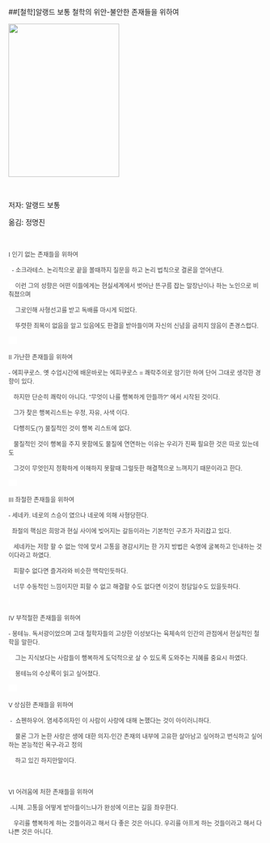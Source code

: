 ##[철학]알랭드 보통 철학의 위안-불안한 존재들을 위하여
						<div id="postViewArea">						<div id="postViewArea">						<div id="post-view220923304183" class="post-view pcol2 _param(1) _postViewArea220923304183">						<div id="post-view220923304183" class="post-view pcol2 _param(1) _postViewArea220923304183">							<p><img src="http://postfiles1.naver.net/MjAxNzAxMzFfMjUx/MDAxNDg1NzkyNDA0Mzcx.i6KNwCpU7VYnpKbO6Ba1hhnjoHDpq7efEh3pBv1grq0g.zs99hzkfKX0VO3NL0US4mF427NC-zvgTKwS6jsjOAoog.JPEG.skyalzza/x9788986836462.jpg?type=w2" width="219" height="303" style="cursor: pointer;border-color: rgb(0, 0, 0);.01px; rwidth: 219.01px; rheight: 303px;" id="MjAxNzAxMzFfMjUx/MDAxNDg1NzkyNDA0Mzcx.i6KNwCpU7VYnpKbO6Ba1hhnjoHDpq7efEh3pBv1grq0g.zs99hzkfKX0VO3NL0US4mF427NC-zvgTKwS6jsjOAoog.JPEG.skyalzza/x9788986836462.jpg" onclick="popview(this, '90000003_0000000000000033700E18F7')" alt="" class="_photoImage"></p><p>&nbsp;</p><p>저자: 알랭드 보통</p><p>옮김: 정명진</p><p>&nbsp;</p><p><span style="text-align: left; color: rgb(62, 62, 62); text-transform: none; text-indent: 0px; letter-spacing: normal; font-family: 돋움, Dotum, AppleGothic, sans-serif; font-size: 12px; font-style: normal; font-weight: normal; word-spacing: 0px; float: none; display: inline !important; white-space: normal; orphans: 2; widows: 2; background-color: rgb(255, 255, 255); font-variant-ligatures: normal; font-variant-caps: normal; -webkit-text-stroke-width: 0px;">I 인기 없는 존재들을 위하여</span></p><p><span style="text-align: left; color: rgb(62, 62, 62); text-transform: none; text-indent: 0px; letter-spacing: normal; font-family: 돋움, Dotum, AppleGothic, sans-serif; font-size: 12px; font-style: normal; font-weight: normal; word-spacing: 0px; float: none; display: inline !important; white-space: normal; orphans: 2; widows: 2; background-color: rgb(255, 255, 255); font-variant-ligatures: normal; font-variant-caps: normal; -webkit-text-stroke-width: 0px;">&#8203;&nbsp; - 소크라테스. 논리적으로 끝을 볼때까지 질문을 하고 논리 법칙으로 결론을 얻어낸다.</span></p><p><span style="text-align: left; color: rgb(62, 62, 62); text-transform: none; text-indent: 0px; letter-spacing: normal; font-family: 돋움, Dotum, AppleGothic, sans-serif; font-size: 12px; font-style: normal; font-weight: normal; word-spacing: 0px; float: none; display: inline !important; white-space: normal; orphans: 2; widows: 2; background-color: rgb(255, 255, 255); font-variant-ligatures: normal; font-variant-caps: normal; -webkit-text-stroke-width: 0px;">&nbsp;&nbsp;&nbsp;&nbsp;이런 그의 성향은 어떤 이들에게는&nbsp;현실세계에서 벗어난 뜬구름 잡는&nbsp;말장난이나 하는 노인으로 비춰졌으며</span></p><p><span style="text-align: left; color: rgb(62, 62, 62); text-transform: none; text-indent: 0px; letter-spacing: normal; font-family: 돋움, Dotum, AppleGothic, sans-serif; font-size: 12px; font-style: normal; font-weight: normal; word-spacing: 0px; float: none; display: inline !important; white-space: normal; orphans: 2; widows: 2; background-color: rgb(255, 255, 255); font-variant-ligatures: normal; font-variant-caps: normal; -webkit-text-stroke-width: 0px;">&nbsp;&nbsp;&nbsp;&nbsp;그로인해&nbsp;사형선고를 받고 독배를 마시게 되었다.</span></p><p><span style="text-align: left; color: rgb(62, 62, 62); text-transform: none; text-indent: 0px; letter-spacing: normal; font-family: 돋움, Dotum, AppleGothic, sans-serif; font-size: 12px; font-style: normal; font-weight: normal; word-spacing: 0px; float: none; display: inline !important; white-space: normal; orphans: 2; widows: 2; background-color: rgb(255, 255, 255); font-variant-ligatures: normal; font-variant-caps: normal; -webkit-text-stroke-width: 0px;">&nbsp;&nbsp;&nbsp; 뚜렷한 죄목이 없음을 알고 있음에도 판결을 받아들이며 자신의 신념을 굽히지 않음이 존경스럽다.&#8203;</span></p><p><span style="text-align: left; color: rgb(62, 62, 62); text-transform: none; text-indent: 0px; letter-spacing: normal; font-family: 돋움, Dotum, AppleGothic, sans-serif; font-size: 12px; font-style: normal; font-weight: normal; word-spacing: 0px; float: none; display: inline !important; white-space: normal; orphans: 2; widows: 2; background-color: rgb(255, 255, 255); font-variant-ligatures: normal; font-variant-caps: normal; -webkit-text-stroke-width: 0px;">&nbsp;&nbsp;&nbsp;&nbsp;&nbsp; &#8203;</span><br style="text-align: left; color: rgb(62, 62, 62); text-transform: none; text-indent: 0px; letter-spacing: normal; font-family: 돋움, Dotum, AppleGothic, sans-serif; font-size: 12px; font-style: normal; font-weight: normal; word-spacing: 0px; white-space: normal; orphans: 2; widows: 2; background-color: rgb(255, 255, 255); font-variant-ligatures: normal; font-variant-caps: normal; -webkit-text-stroke-width: 0px;" /><br style="text-align: left; color: rgb(62, 62, 62); text-transform: none; text-indent: 0px; letter-spacing: normal; font-family: 돋움, Dotum, AppleGothic, sans-serif; font-size: 12px; font-style: normal; font-weight: normal; word-spacing: 0px; white-space: normal; orphans: 2; widows: 2; background-color: rgb(255, 255, 255); font-variant-ligatures: normal; font-variant-caps: normal; -webkit-text-stroke-width: 0px;" /><span style="text-align: left; color: rgb(62, 62, 62); text-transform: none; text-indent: 0px; letter-spacing: normal; font-family: 돋움, Dotum, AppleGothic, sans-serif; font-size: 12px; font-style: normal; font-weight: normal; word-spacing: 0px; float: none; display: inline !important; white-space: normal; orphans: 2; widows: 2; background-color: rgb(255, 255, 255); font-variant-ligatures: normal; font-variant-caps: normal; -webkit-text-stroke-width: 0px;">II 가난한 존재들을 위하여</span></p><p><span style="text-align: left; color: rgb(62, 62, 62); text-transform: none; text-indent: 0px; letter-spacing: normal; font-family: 돋움, Dotum, AppleGothic, sans-serif; font-size: 12px; font-style: normal; font-weight: normal; word-spacing: 0px; float: none; display: inline !important; white-space: normal; orphans: 2; widows: 2; background-color: rgb(255, 255, 255); font-variant-ligatures: normal; font-variant-caps: normal; -webkit-text-stroke-width: 0px;">&#8203; - 에피쿠로스. 옛 수업시간에 배운바로는&nbsp;에피쿠로스 = 쾌락주의로 암기만 하여 단어 그대로 생각한 경향이 있다.</span></p><p><span style="text-align: left; color: rgb(62, 62, 62); text-transform: none; text-indent: 0px; letter-spacing: normal; font-family: 돋움, Dotum, AppleGothic, sans-serif; font-size: 12px; font-style: normal; font-weight: normal; word-spacing: 0px; float: none; display: inline !important; white-space: normal; orphans: 2; widows: 2; background-color: rgb(255, 255, 255); font-variant-ligatures: normal; font-variant-caps: normal; -webkit-text-stroke-width: 0px;">&nbsp;&nbsp; 하지만&nbsp;단순히 쾌락이 아니다. "무엇이 나를 행복하게 만들까?" 에서 시작된 것이다.</span></p><p><span style="text-align: left; color: rgb(62, 62, 62); text-transform: none; text-indent: 0px; letter-spacing: normal; font-family: 돋움, Dotum, AppleGothic, sans-serif; font-size: 12px; font-style: normal; font-weight: normal; word-spacing: 0px; float: none; display: inline !important; white-space: normal; orphans: 2; widows: 2; background-color: rgb(255, 255, 255); font-variant-ligatures: normal; font-variant-caps: normal; -webkit-text-stroke-width: 0px;">&nbsp;&nbsp;&nbsp;그가 찾은 행복리스트는 우정, 자유, 사색 이다.</span></p><p><span style="text-align: left; color: rgb(62, 62, 62); text-transform: none; text-indent: 0px; letter-spacing: normal; font-family: 돋움, Dotum, AppleGothic, sans-serif; font-size: 12px; font-style: normal; font-weight: normal; word-spacing: 0px; float: none; display: inline !important; white-space: normal; orphans: 2; widows: 2; background-color: rgb(255, 255, 255); font-variant-ligatures: normal; font-variant-caps: normal; -webkit-text-stroke-width: 0px;">&nbsp;&nbsp; 다행히도(?) 물질적인 것이 행복 리스트에 없다. </span></p><p><span style="text-align: left; color: rgb(62, 62, 62); text-transform: none; text-indent: 0px; letter-spacing: normal; font-family: 돋움, Dotum, AppleGothic, sans-serif; font-size: 12px; font-style: normal; font-weight: normal; word-spacing: 0px; float: none; display: inline !important; white-space: normal; orphans: 2; widows: 2; background-color: rgb(255, 255, 255); font-variant-ligatures: normal; font-variant-caps: normal; -webkit-text-stroke-width: 0px;">&#8203;&nbsp;&nbsp; 물질적인 것이 행복을 주지 못함에도 물질에 연연하는 이유는 우리가 진짜 필요한 것은 따로 있는데도</span></p><p><span style="text-align: left; color: rgb(62, 62, 62); text-transform: none; text-indent: 0px; letter-spacing: normal; font-family: 돋움, Dotum, AppleGothic, sans-serif; font-size: 12px; font-style: normal; font-weight: normal; word-spacing: 0px; float: none; display: inline !important; white-space: normal; orphans: 2; widows: 2; background-color: rgb(255, 255, 255); font-variant-ligatures: normal; font-variant-caps: normal; -webkit-text-stroke-width: 0px;">&nbsp;&nbsp; 그것이 무엇인지 정확하게 이해하지 못할때 그럴듯한 해결책으로 느껴지기 때문이라고 한다.&#8203;</span></p><p><span style="text-align: left; color: rgb(62, 62, 62); text-transform: none; text-indent: 0px; letter-spacing: normal; font-family: 돋움, Dotum, AppleGothic, sans-serif; font-size: 12px; font-style: normal; font-weight: normal; word-spacing: 0px; float: none; display: inline !important; white-space: normal; orphans: 2; widows: 2; background-color: rgb(255, 255, 255); font-variant-ligatures: normal; font-variant-caps: normal; -webkit-text-stroke-width: 0px;">&nbsp;&nbsp;&nbsp;&nbsp;&nbsp;</span><br style="text-align: left; color: rgb(62, 62, 62); text-transform: none; text-indent: 0px; letter-spacing: normal; font-family: 돋움, Dotum, AppleGothic, sans-serif; font-size: 12px; font-style: normal; font-weight: normal; word-spacing: 0px; white-space: normal; orphans: 2; widows: 2; background-color: rgb(255, 255, 255); font-variant-ligatures: normal; font-variant-caps: normal; -webkit-text-stroke-width: 0px;" /><br style="text-align: left; color: rgb(62, 62, 62); text-transform: none; text-indent: 0px; letter-spacing: normal; font-family: 돋움, Dotum, AppleGothic, sans-serif; font-size: 12px; font-style: normal; font-weight: normal; word-spacing: 0px; white-space: normal; orphans: 2; widows: 2; background-color: rgb(255, 255, 255); font-variant-ligatures: normal; font-variant-caps: normal; -webkit-text-stroke-width: 0px;" /><span style="text-align: left; color: rgb(62, 62, 62); text-transform: none; text-indent: 0px; letter-spacing: normal; font-family: 돋움, Dotum, AppleGothic, sans-serif; font-size: 12px; font-style: normal; font-weight: normal; word-spacing: 0px; float: none; display: inline !important; white-space: normal; orphans: 2; widows: 2; background-color: rgb(255, 255, 255); font-variant-ligatures: normal; font-variant-caps: normal; -webkit-text-stroke-width: 0px;">III 좌절한 존재들을 위하여</span></p><p><span style="text-align: left; color: rgb(62, 62, 62); text-transform: none; text-indent: 0px; letter-spacing: normal; font-family: 돋움, Dotum, AppleGothic, sans-serif; font-size: 12px; font-style: normal; font-weight: normal; word-spacing: 0px; float: none; display: inline !important; white-space: normal; orphans: 2; widows: 2; background-color: rgb(255, 255, 255); font-variant-ligatures: normal; font-variant-caps: normal; -webkit-text-stroke-width: 0px;">&#8203; - 세네카. 네로의 스승이 였으나 네로에 의해 사형당한다.</span></p><p><span style="text-align: left; color: rgb(62, 62, 62); text-transform: none; text-indent: 0px; letter-spacing: normal; font-family: 돋움, Dotum, AppleGothic, sans-serif; font-size: 12px; font-style: normal; font-weight: normal; word-spacing: 0px; float: none; display: inline !important; white-space: normal; orphans: 2; widows: 2; background-color: rgb(255, 255, 255); font-variant-ligatures: normal; font-variant-caps: normal; -webkit-text-stroke-width: 0px;">&nbsp;&nbsp; &#8203;좌절의 핵심은 희망과 현실 사이에 빚어지는 갈등이라는 기본적인 구조가 자리잡고 있다.</span></p><p><span style="text-align: left; color: rgb(62, 62, 62); text-transform: none; text-indent: 0px; letter-spacing: normal; font-family: 돋움, Dotum, AppleGothic, sans-serif; font-size: 12px; font-style: normal; font-weight: normal; word-spacing: 0px; float: none; display: inline !important; white-space: normal; orphans: 2; widows: 2; background-color: rgb(255, 255, 255); font-variant-ligatures: normal; font-variant-caps: normal; -webkit-text-stroke-width: 0px;">&nbsp;&nbsp; 세네카는&nbsp;저항 할 수 없는 악에 맞서 고통을 경감시키는 한 가지 방법은 숙명에 굴복하고 인내하는&nbsp;것이다라고 하였다.</span></p><p><span style="text-align: left; color: rgb(62, 62, 62); text-transform: none; text-indent: 0px; letter-spacing: normal; font-family: 돋움, Dotum, AppleGothic, sans-serif; font-size: 12px; font-style: normal; font-weight: normal; word-spacing: 0px; float: none; display: inline !important; white-space: normal; orphans: 2; widows: 2; background-color: rgb(255, 255, 255); font-variant-ligatures: normal; font-variant-caps: normal; -webkit-text-stroke-width: 0px;">&nbsp;&nbsp; 피할수 없다면 즐겨라와 비슷한 맥락인듯하다.</span></p><p><span style="text-align: left; color: rgb(62, 62, 62); text-transform: none; text-indent: 0px; letter-spacing: normal; font-family: 돋움, Dotum, AppleGothic, sans-serif; font-size: 12px; font-style: normal; font-weight: normal; word-spacing: 0px; float: none; display: inline !important; white-space: normal; orphans: 2; widows: 2; background-color: rgb(255, 255, 255); font-variant-ligatures: normal; font-variant-caps: normal; -webkit-text-stroke-width: 0px;">&nbsp;&nbsp; 너무 수동적인 느낌이지만 피할 수 없고 해결할 수도 없다면 이것이 정답일수도 있을듯하다.</span></p><p><span style="text-align: left; color: rgb(62, 62, 62); text-transform: none; text-indent: 0px; letter-spacing: normal; font-family: 돋움, Dotum, AppleGothic, sans-serif; font-size: 12px; font-style: normal; font-weight: normal; word-spacing: 0px; float: none; display: inline !important; white-space: normal; orphans: 2; widows: 2; background-color: rgb(255, 255, 255); font-variant-ligatures: normal; font-variant-caps: normal; -webkit-text-stroke-width: 0px;">&nbsp;&#8203;</span><br style="text-align: left; color: rgb(62, 62, 62); text-transform: none; text-indent: 0px; letter-spacing: normal; font-family: 돋움, Dotum, AppleGothic, sans-serif; font-size: 12px; font-style: normal; font-weight: normal; word-spacing: 0px; white-space: normal; orphans: 2; widows: 2; background-color: rgb(255, 255, 255); font-variant-ligatures: normal; font-variant-caps: normal; -webkit-text-stroke-width: 0px;" /><br style="text-align: left; color: rgb(62, 62, 62); text-transform: none; text-indent: 0px; letter-spacing: normal; font-family: 돋움, Dotum, AppleGothic, sans-serif; font-size: 12px; font-style: normal; font-weight: normal; word-spacing: 0px; white-space: normal; orphans: 2; widows: 2; background-color: rgb(255, 255, 255); font-variant-ligatures: normal; font-variant-caps: normal; -webkit-text-stroke-width: 0px;" /><span style="text-align: left; color: rgb(62, 62, 62); text-transform: none; text-indent: 0px; letter-spacing: normal; font-family: 돋움, Dotum, AppleGothic, sans-serif; font-size: 12px; font-style: normal; font-weight: normal; word-spacing: 0px; float: none; display: inline !important; white-space: normal; orphans: 2; widows: 2; background-color: rgb(255, 255, 255); font-variant-ligatures: normal; font-variant-caps: normal; -webkit-text-stroke-width: 0px;">IV 부적절한 존재들을 위하여</span></p><p><span style="text-align: left; color: rgb(62, 62, 62); text-transform: none; text-indent: 0px; letter-spacing: normal; font-family: 돋움, Dotum, AppleGothic, sans-serif; font-size: 12px; font-style: normal; font-weight: normal; word-spacing: 0px; float: none; display: inline !important; white-space: normal; orphans: 2; widows: 2; background-color: rgb(255, 255, 255); font-variant-ligatures: normal; font-variant-caps: normal; -webkit-text-stroke-width: 0px;">&#8203; - 몽테뉴. 독서광이었으며 고대 철학자들의 고상한 이성보다는 육체속의 인간의 관점에서 현실적인 철학을 말한다.</span><span style="text-align: left; color: rgb(62, 62, 62); text-transform: none; text-indent: 0px; letter-spacing: normal; font-family: 돋움, Dotum, AppleGothic, sans-serif; font-size: 12px; font-style: normal; font-weight: normal; word-spacing: 0px; float: none; display: inline !important; white-space: normal; orphans: 2; widows: 2; background-color: rgb(255, 255, 255); font-variant-ligatures: normal; font-variant-caps: normal; -webkit-text-stroke-width: 0px;">&#8203;</span></p><p><span style="text-align: left; color: rgb(62, 62, 62); text-transform: none; text-indent: 0px; letter-spacing: normal; font-family: 돋움, Dotum, AppleGothic, sans-serif; font-size: 12px; font-style: normal; font-weight: normal; word-spacing: 0px; float: none; display: inline !important; white-space: normal; orphans: 2; widows: 2; background-color: rgb(255, 255, 255); font-variant-ligatures: normal; font-variant-caps: normal; -webkit-text-stroke-width: 0px;">&#8203;&nbsp;&nbsp;&nbsp; 그는 지식보다는 사람들이 행복하게 도덕적으로 살 수 있도록 도와주는 지혜를 중요시 하였다.</span></p><p><span style="text-align: left; color: rgb(62, 62, 62); text-transform: none; text-indent: 0px; letter-spacing: normal; font-family: 돋움, Dotum, AppleGothic, sans-serif; font-size: 12px; font-style: normal; font-weight: normal; word-spacing: 0px; float: none; display: inline !important; white-space: normal; orphans: 2; widows: 2; background-color: rgb(255, 255, 255); font-variant-ligatures: normal; font-variant-caps: normal; -webkit-text-stroke-width: 0px;">&nbsp;&nbsp;&nbsp; 몽테뉴의 수상록이 읽고 싶어졌다.&#8203;</span></p><p><span style="text-align: left; color: rgb(62, 62, 62); text-transform: none; text-indent: 0px; letter-spacing: normal; font-family: 돋움, Dotum, AppleGothic, sans-serif; font-size: 12px; font-style: normal; font-weight: normal; word-spacing: 0px; float: none; display: inline !important; white-space: normal; orphans: 2; widows: 2; background-color: rgb(255, 255, 255); font-variant-ligatures: normal; font-variant-caps: normal; -webkit-text-stroke-width: 0px;">&nbsp;&nbsp;&nbsp;&nbsp;&nbsp; </span><br style="text-align: left; color: rgb(62, 62, 62); text-transform: none; text-indent: 0px; letter-spacing: normal; font-family: 돋움, Dotum, AppleGothic, sans-serif; font-size: 12px; font-style: normal; font-weight: normal; word-spacing: 0px; white-space: normal; orphans: 2; widows: 2; background-color: rgb(255, 255, 255); font-variant-ligatures: normal; font-variant-caps: normal; -webkit-text-stroke-width: 0px;" /><br style="text-align: left; color: rgb(62, 62, 62); text-transform: none; text-indent: 0px; letter-spacing: normal; font-family: 돋움, Dotum, AppleGothic, sans-serif; font-size: 12px; font-style: normal; font-weight: normal; word-spacing: 0px; white-space: normal; orphans: 2; widows: 2; background-color: rgb(255, 255, 255); font-variant-ligatures: normal; font-variant-caps: normal; -webkit-text-stroke-width: 0px;" /><span style="text-align: left; color: rgb(62, 62, 62); text-transform: none; text-indent: 0px; letter-spacing: normal; font-family: 돋움, Dotum, AppleGothic, sans-serif; font-size: 12px; font-style: normal; font-weight: normal; word-spacing: 0px; float: none; display: inline !important; white-space: normal; orphans: 2; widows: 2; background-color: rgb(255, 255, 255); font-variant-ligatures: normal; font-variant-caps: normal; -webkit-text-stroke-width: 0px;">V 상심한 존재들을 위하여</span></p><p><span style="text-align: left; color: rgb(62, 62, 62); text-transform: none; text-indent: 0px; letter-spacing: normal; font-family: 돋움, Dotum, AppleGothic, sans-serif; font-size: 12px; font-style: normal; font-weight: normal; word-spacing: 0px; float: none; display: inline !important; white-space: normal; orphans: 2; widows: 2; background-color: rgb(255, 255, 255); font-variant-ligatures: normal; font-variant-caps: normal; -webkit-text-stroke-width: 0px;"><span class="Apple-converted-space">&nbsp;- &nbsp;쇼펜하우어. 염세주의자인 이 사람이 사랑에 대해 논했다는 것이 아이러니하다.</span></span></p><p><span style="text-align: left; color: rgb(62, 62, 62); text-transform: none; text-indent: 0px; letter-spacing: normal; font-family: 돋움, Dotum, AppleGothic, sans-serif; font-size: 12px; font-style: normal; font-weight: normal; word-spacing: 0px; float: none; display: inline !important; white-space: normal; orphans: 2; widows: 2; background-color: rgb(255, 255, 255); font-variant-ligatures: normal; font-variant-caps: normal; -webkit-text-stroke-width: 0px;"><span class="Apple-converted-space">&nbsp;&nbsp;&nbsp; 물론 그가 논한 사랑은 생에 대한 의지-인간 존재의 내부에 고유한 살아남고 싶어하고 번식하고 싶어하는 본능적인 욕구-라고 정의</span></span></p><p><span style="text-align: left; color: rgb(62, 62, 62); text-transform: none; text-indent: 0px; letter-spacing: normal; font-family: 돋움, Dotum, AppleGothic, sans-serif; font-size: 12px; font-style: normal; font-weight: normal; word-spacing: 0px; float: none; display: inline !important; white-space: normal; orphans: 2; widows: 2; background-color: rgb(255, 255, 255); font-variant-ligatures: normal; font-variant-caps: normal; -webkit-text-stroke-width: 0px;"><span class="Apple-converted-space">&nbsp;&nbsp;&nbsp; 하고 있긴 하지만&#8203; 말이다.</span></span></p><p><span style="text-align: left; color: rgb(62, 62, 62); text-transform: none; text-indent: 0px; letter-spacing: normal; font-family: 돋움, Dotum, AppleGothic, sans-serif; font-size: 12px; font-style: normal; font-weight: normal; word-spacing: 0px; float: none; display: inline !important; white-space: normal; orphans: 2; widows: 2; background-color: rgb(255, 255, 255); font-variant-ligatures: normal; font-variant-caps: normal; -webkit-text-stroke-width: 0px;"><span class="Apple-converted-space">&#8203;</span></span><br style="text-align: left; color: rgb(62, 62, 62); text-transform: none; text-indent: 0px; letter-spacing: normal; font-family: 돋움, Dotum, AppleGothic, sans-serif; font-size: 12px; font-style: normal; font-weight: normal; word-spacing: 0px; white-space: normal; orphans: 2; widows: 2; background-color: rgb(255, 255, 255); font-variant-ligatures: normal; font-variant-caps: normal; -webkit-text-stroke-width: 0px;" /><br style="text-align: left; color: rgb(62, 62, 62); text-transform: none; text-indent: 0px; letter-spacing: normal; font-family: 돋움, Dotum, AppleGothic, sans-serif; font-size: 12px; font-style: normal; font-weight: normal; word-spacing: 0px; white-space: normal; orphans: 2; widows: 2; background-color: rgb(255, 255, 255); font-variant-ligatures: normal; font-variant-caps: normal; -webkit-text-stroke-width: 0px;" /><span style="text-align: left; color: rgb(62, 62, 62); text-transform: none; text-indent: 0px; letter-spacing: normal; font-family: 돋움, Dotum, AppleGothic, sans-serif; font-size: 12px; font-style: normal; font-weight: normal; word-spacing: 0px; float: none; display: inline !important; white-space: normal; orphans: 2; widows: 2; background-color: rgb(255, 255, 255); font-variant-ligatures: normal; font-variant-caps: normal; -webkit-text-stroke-width: 0px;">VI 어려움에 처한 존재들을 위하여</span></p><p><span style="text-align: left; color: rgb(62, 62, 62); text-transform: none; text-indent: 0px; letter-spacing: normal; font-family: 돋움, Dotum, AppleGothic, sans-serif; font-size: 12px; font-style: normal; font-weight: normal; word-spacing: 0px; float: none; display: inline !important; white-space: normal; orphans: 2; widows: 2; background-color: rgb(255, 255, 255); font-variant-ligatures: normal; font-variant-caps: normal; -webkit-text-stroke-width: 0px;">&nbsp;- &#8203;니체. 고통을 어떻게 받아들이느냐가 완성에 이르는 길을 좌우한다.</span></p><p><span style="text-align: left; color: rgb(62, 62, 62); text-transform: none; text-indent: 0px; letter-spacing: normal; font-family: 돋움, Dotum, AppleGothic, sans-serif; font-size: 12px; font-style: normal; font-weight: normal; word-spacing: 0px; float: none; display: inline !important; white-space: normal; orphans: 2; widows: 2; background-color: rgb(255, 255, 255); font-variant-ligatures: normal; font-variant-caps: normal; -webkit-text-stroke-width: 0px;">&nbsp;&nbsp; 우리를 행복하게 하는 것들이라고 해서 다 좋은 것은 아니다. 우리를 아프게 하는 것들이라고 해서 다 나쁜 것은 아니다.</span></p><p><span style="text-align: left; color: rgb(62, 62, 62); text-transform: none; text-indent: 0px; letter-spacing: normal; font-family: 돋움, Dotum, AppleGothic, sans-serif; font-size: 12px; font-style: normal; font-weight: normal; word-spacing: 0px; float: none; display: inline !important; white-space: normal; orphans: 2; widows: 2; background-color: rgb(255, 255, 255); font-variant-ligatures: normal; font-variant-caps: normal; -webkit-text-stroke-width: 0px;">&#8203;</span></p><p><span style="text-align: left; color: rgb(62, 62, 62); text-transform: none; text-indent: 0px; letter-spacing: normal; font-family: 돋움, Dotum, AppleGothic, sans-serif; font-size: 12px; font-style: normal; font-weight: normal; word-spacing: 0px; float: none; display: inline !important; white-space: normal; orphans: 2; widows: 2; background-color: rgb(255, 255, 255); font-variant-ligatures: normal; font-variant-caps: normal; -webkit-text-stroke-width: 0px;">&#8203;</span></p>						</div>						</div>